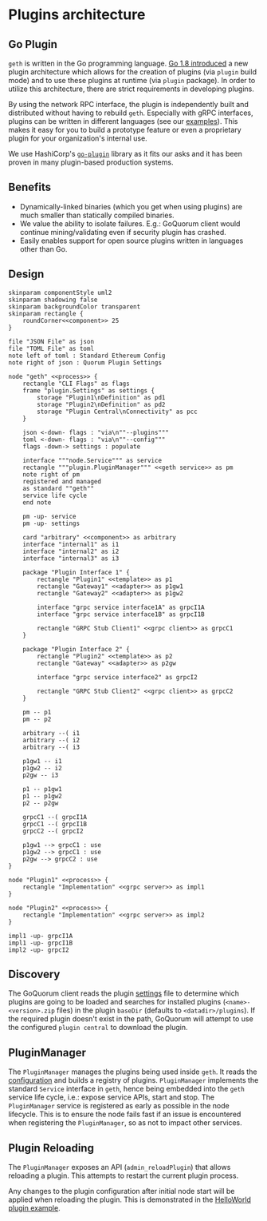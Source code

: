 # Plugins architecture

## Go Plugin

`geth` is written in the Go programming language. [Go 1.8 introduced](https://golang.org/doc/go1.8#plugin) a new plugin architecture
which allows for the creation of plugins (via `plugin` build mode) and to use these plugins at runtime (via `plugin` package).
In order to utilize this architecture, there are strict requirements in developing plugins.

By using the network RPC interface, the plugin is independently built and distributed without having to rebuild `geth`.
Especially with gRPC interfaces, plugins can be written in different languages (see our [examples](Plugins.md#example-helloworld-plugin)).
This makes it easy for you to build a prototype feature or even a proprietary plugin for your organization's internal use.

We use HashiCorp's [`go-plugin`](https://github.com/hashicorp/go-plugin) library as it fits our asks
and it has been proven in many plugin-based production systems.

## Benefits

- Dynamically-linked binaries (which you get when using plugins) are much smaller than statically compiled binaries.
- We value the ability to isolate failures. E.g.: GoQuorum client would continue mining/validating even if security plugin has crashed.
- Easily enables support for open source plugins written in languages other than Go.

## Design

```plantuml
skinparam componentStyle uml2
skinparam shadowing false
skinparam backgroundColor transparent
skinparam rectangle {
    roundCorner<<component>> 25
}

file "JSON File" as json
file "TOML File" as toml
note left of toml : Standard Ethereum Config
note right of json : Quorum Plugin Settings

node "geth" <<process>> {
    rectangle "CLI Flags" as flags
    frame "plugin.Settings" as settings {
        storage "Plugin1\nDefinition" as pd1
        storage "Plugin2\nDefinition" as pd2
        storage "Plugin Central\nConnectivity" as pcc
    }

    json <-down- flags : "via\n""--plugins"""
    toml <-down- flags : "via\n""--config"""
    flags -down-> settings : populate

    interface """node.Service""" as service
    rectangle """plugin.PluginManager""" <<geth service>> as pm
    note right of pm
    registered and managed
    as standard ""geth""
    service life cycle
    end note

    pm -up- service
    pm -up- settings

    card "arbitrary" <<component>> as arbitrary
    interface "internal1" as i1
    interface "internal2" as i2
    interface "internal3" as i3

    package "Plugin Interface 1" {
        rectangle "Plugin1" <<template>> as p1
        rectangle "Gateway1" <<adapter>> as p1gw1
        rectangle "Gateway2" <<adapter>> as p1gw2

        interface "grpc service interface1A" as grpcI1A
        interface "grpc service interface1B" as grpcI1B

        rectangle "GRPC Stub Client1" <<grpc client>> as grpcC1
    }

    package "Plugin Interface 2" {
        rectangle "Plugin2" <<template>> as p2
        rectangle "Gateway" <<adapter>> as p2gw

        interface "grpc service interface2" as grpcI2

        rectangle "GRPC Stub Client2" <<grpc client>> as grpcC2
    }

    pm -- p1
    pm -- p2

    arbitrary --( i1
    arbitrary --( i2
    arbitrary --( i3

    p1gw1 -- i1
    p1gw2 -- i2
    p2gw -- i3

    p1 -- p1gw1
    p1 -- p1gw2
    p2 -- p2gw

    grpcC1 --( grpcI1A
    grpcC1 --( grpcI1B
    grpcC2 --( grpcI2

    p1gw1 --> grpcC1 : use
    p1gw2 --> grpcC1 : use
    p2gw --> grpcC2 : use
}

node "Plugin1" <<process>> {
    rectangle "Implementation" <<grpc server>> as impl1
}

node "Plugin2" <<process>> {
    rectangle "Implementation" <<grpc server>> as impl2
}

impl1 -up- grpcI1A
impl1 -up- grpcI1B
impl2 -up- grpcI2

```

## Discovery

The GoQuorum client reads the plugin [settings](../../HowTo/Configure/Plugins.md) file to determine which plugins are going to be loaded and searches for installed plugins
(`<name>-<version>.zip` files) in the plugin `baseDir` (defaults to `<datadir>/plugins`). If the required plugin doesn't exist in the path, GoQuorum will attempt to use the configured `plugin central` to download the plugin.

## PluginManager

The `PluginManager` manages the plugins being used inside `geth`. It reads the [configuration](../../HowTo/Configure/Plugins.md) and builds a registry of plugins.
`PluginManager` implements the standard `Service` interface in `geth`, hence being embedded into the `geth` service life cycle, i.e.: expose service APIs, start and stop.
The `PluginManager` service is registered as early as possible in the node lifecycle. This is to ensure the node fails fast if an issue is encountered when registering the `PluginManager`, so as not to impact other services.

## Plugin Reloading

The `PluginManager` exposes an API (`admin_reloadPlugin`) that allows reloading a plugin. This attempts to restart the current plugin process.

Any changes to the plugin configuration after initial node start will be applied when reloading the plugin.
This is demonstrated in the [HelloWorld plugin example](../../Reference/Plugins/helloworld/interface.md).
